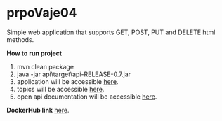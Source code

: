 # prpoVaje04

Simple web application that supports GET, POST, PUT and DELETE html methods.


**How to run project**
1. mvn clean package
2. java -jar api\target\api-RELEASE-0.7.jar
3. application will be accessible [here](http://localhost:8083/v1/professors/ "http://localhost:8083/v1/professors/").
3. topics will be accessible [here](http://localhost:8083/v1/topics/ "http://localhost:8083/v1/topics/").
4. open api documentation will be accessible [here](http://localhost:8083/api-specs/v1/openapi.json "http://localhost:8083/api-specs/v1/openapi.json").

**DockerHub link** [here](https://hub.docker.com/orgs/prpo51/repositories "https://hub.docker.com/orgs/prpo51/repositories").

